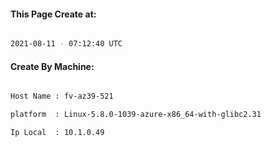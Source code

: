 
   
#### This Page Create at:

```bash

2021-08-11 - 07:12:40 UTC

```

#### Create By Machine:

```bash

Host Name : fv-az39-521

platform  : Linux-5.8.0-1039-azure-x86_64-with-glibc2.31

Ip Local  : 10.1.0.49

```

